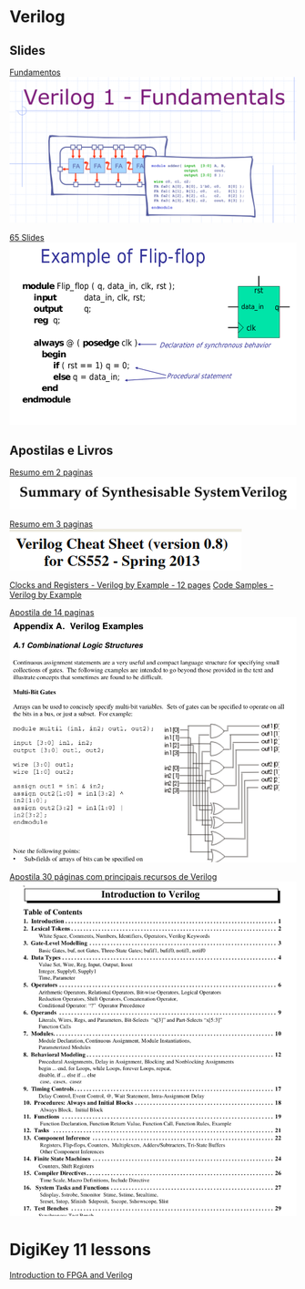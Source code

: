 # Verilog

## Slides

[Fundamentos](https://github.com/arduinoufv/inf250/blob/master/Maquina%20de%20Estados%20Finitos/fundamentals_slides.pdf)
![](https://github.com/arduinoufv/inf250/blob/master/Maquina%20de%20Estados%20Finitos/fundamentals.png?raw=true)

[65 Slides](https://github.com/arduinoufv/inf250/blob/master/Verilog_e_FPGA/Verilog%20tutorial_65slides.pdf)
![](https://github.com/arduinoufv/inf250/blob/master/Verilog_e_FPGA/65_slides.png?raw=true)

## Apostilas e Livros

[Resumo em 2 paginas](https://github.com/arduinoufv/inf250/blob/master/Verilog_e_FPGA/SystemVerilogCheatSheet.pdf)
![](https://github.com/arduinoufv/inf250/blob/master/Verilog_e_FPGA/onechaet.png?raw=true)

[Resumo em 3 paginas](https://github.com/arduinoufv/inf250/blob/master/Verilog_e_FPGA/Verilog_cheat.pdf)
![](https://github.com/arduinoufv/inf250/blob/master/Verilog_e_FPGA/3folhas.png?raw=true)

[Clocks and Registers - Verilog by Example - 12 pages](https://github.com/arduinoufv/inf250/blob/master/Verilog_e_FPGA/verilog_x1ch.pdf)
[Code Samples - Verilog by Example ](https://github.com/arduinoufv/inf250/blob/master/Verilog_e_FPGA/codesamples(1).pdf)


[Apostila de 14 paginas](https://github.com/arduinoufv/inf250/blob/master/Verilog_e_FPGA/verilog_examples14pages.pdf)
![](https://github.com/arduinoufv/inf250/blob/master/Verilog_e_FPGA/verilogexamples14pages.png?raw=true)

[Apostila 30 páginas com principais recursos de Verilog](https://github.com/arduinoufv/inf250/blob/master/Maquina%20de%20Estados%20Finitos/verilog.pdf)
![](https://github.com/arduinoufv/inf250/blob/master/Maquina%20de%20Estados%20Finitos/introductionToVerilog.png?raw=true)

# DigiKey 11 lessons

[Introduction to FPGA and Verilog](https://www.youtube.com/watch?v=lLg1AgA2Xoo&list=PLEBQazB0HUyT1WmMONxRZn9NmQ_9CIKhb)
